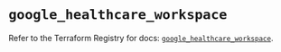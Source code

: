 # `google_healthcare_workspace`

Refer to the Terraform Registry for docs: [`google_healthcare_workspace`](https://registry.terraform.io/providers/hashicorp/google-beta/6.36.0/docs/resources/google_healthcare_workspace).

